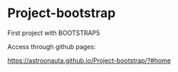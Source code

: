 # Project-bootstrap
First project with BOOTSTRAP5

Access through github pages:

https://astroonauta.github.io/Project-bootstrap/?#home
